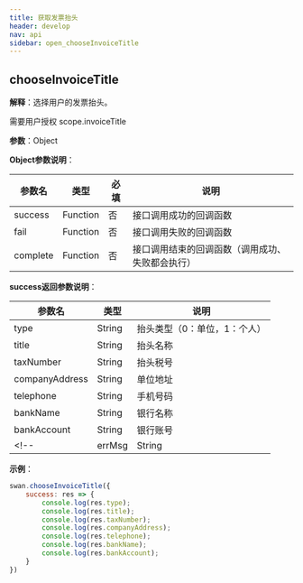 ```yaml
---
title: 获取发票抬头
header: develop
nav: api
sidebar: open_chooseInvoiceTitle
---
```

chooseInvoiceTitle
---
**解释**：选择用户的发票抬头。

需要用户授权 scope.invoiceTitle

**参数**：Object

**Object参数说明**：

|参数名 |类型  |必填  |说明|
|---- | ---- | ---- |---- |
|success | Function |   否|  接口调用成功的回调函数|
|fail   | Function  |   否|   接口调用失败的回调函数|
|complete  |  Function  |   否|  接口调用结束的回调函数（调用成功、失败都会执行）|

**success返回参数说明**：

|参数名 |类型 | 说明|
|---- | ---- | ---- |
|type|    String|  抬头类型（0：单位，1：个人）|
|title|   String|  抬头名称|
|taxNumber|   String|  抬头税号|
|companyAddress|  String|  单位地址|
|telephone|   String|  手机号码|
|bankName|    String|  银行名称|
|bankAccount| String|  银行账号|
<!-- |errMsg|  String|  接口调用结果| -->

**示例**：
```js
swan.chooseInvoiceTitle({
    success: res => {
        console.log(res.type);
        console.log(res.title);
        console.log(res.taxNumber);
        console.log(res.companyAddress);
        console.log(res.telephone);
        console.log(res.bankName);
        console.log(res.bankAccount);
    }
})
```
